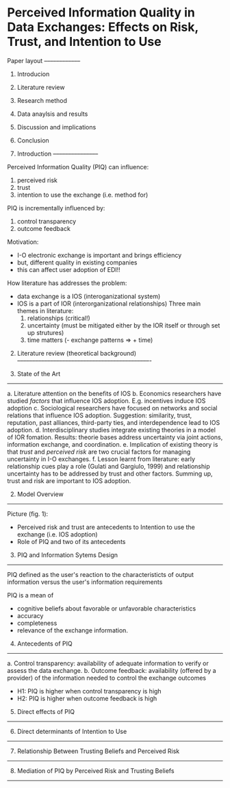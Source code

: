 Perceived Information Quality in Data Exchanges: Effects on Risk, Trust, and Intention to Use
=============================================

Paper layout
––––––––––––

1. Introducion
2. Literature review
3. Research method
4. Data anaylsis and results
5. Discussion and implications
6. Conclusion


1. Introduction
–––––––––––––––

Perceived Information Quality (PIQ) can influence:
   1. perceived risk
   2. trust
   3. intention to use the exchange (i.e. method for)

PIQ is incrementally influenced by:
   1. control transparency
   2. outcome feedback

Motivation:
- I-O electronic exchange is important and brings efficiency
- but, different quality in existing companies
- this can affect user adoption of EDI!!

How literature has addresses the problem:
   - data exchange is a IOS (interoganizational system)
   - IOS is a part of IOR (interorganizational relationships)
   Three main themes in literature:
      1. relationships (critical!)
      2. uncertainty (must be mitigated either by the IOR itself or through set up strutures)
      3. time matters (- exchange patterns => + time)


2. Literature review (theoretical background) 
––––––––––––––––––––––––––––––––––––––––––––-

 1. State of the Art
 -------------------

   a. Literature attention on the benefits of IOS
   b. Economics researchers have studied *factors* that influence IOS adoption. E.g. incentives induce IOS adoption
   c. Sociological researchers have focused on networks and social relations that influence IOS adoption. Suggestion: similarity, trust, reputation, past alliances, third-party ties, and interdependence lead to IOS adoption.
   d. Interdisciplinary studies integrate existing theories in a model of IOR fomation. Results: theorie bases address uncertainty via joint actions, information exchange, and coordination.
   e. Implication of existing theory is that *trust* and *perceived risk* are two crucial factors for managing uncertainty in I-O exchanges.
   f. Lesson learnt from literature: early relationship cues play a role (Gulati and Gargiulo, 1999) and relationship uncertainty has to be addressed by trust and other factors. Summing up, trust and risk are important to IOS adoption.

 2. Model Overview
 -----------------

 Picture (fig. 1):
 - Perceived risk and trust are antecedents to Intention to use the exchange (i.e. IOS adoption)
 - Role of PIQ and two of its antecedents

 3. PIQ and Information Sytems Design
 ------------------------------------

 PIQ defined as 
 the user's reaction to the characteristicts of output information versus
 the user's information requirements

 PIQ is a mean of
   - cognitive beliefs about favorable or unfavorable characteristics
   - accuracy
   - completeness
   - relevance
 of the exchange information.


 4. Antecedents of PIQ
 ---------------------
   a. Control transparency:
      availability of adequate information to verify or assess the data exchange.
   b. Outcome feedback:
      availability (offered by a provider) of the information needed to control the exchange outcomes

   - H1: PIQ is higher when control transparency is high
   - H2: PIQ is higher when outcome feedback is high

 5. Direct effects of PIQ
 ------------------------

 6. Direct determinants of Intention to Use
 ------------------------------------------

 7. Relationship Between Trusting Beliefs and Perceived Risk
 -----------------------------------------------------------

 8. Mediation of PIQ by Perceived Risk and Trusting Beliefs
 ----------------------------------------------------------


